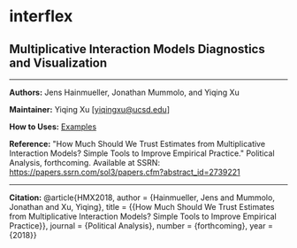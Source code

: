 # interflex

## Multiplicative Interaction Models Diagnostics and Visualization

---

**Authors:** Jens Hainmueller, Jonathan Mummolo, and Yiqing Xu

**Maintainer:** Yiqing Xu [<yiqingxu@ucsd.edu>]  

**How to Uses:** [Examples](http://yiqingxu.org/software/interaction/RGuide.html)

**Reference:** "How Much Should We Trust Estimates from Multiplicative Interaction Models? Simple Tools to Improve Empirical Practice." Political Analysis, forthcoming. Available at SSRN: https://papers.ssrn.com/sol3/papers.cfm?abstract_id=2739221

---

**Citation:** 
@article{HMX2018, author = {Hainmueller, Jens and Mummolo, Jonathan and Xu, Yiqing}, title = {{How Much Should We Trust Estimates from Multiplicative Interaction Models? Simple Tools to Improve Empirical Practice}}, journal = {Political Analysis}, number = {forthcoming}, year = {2018}}

